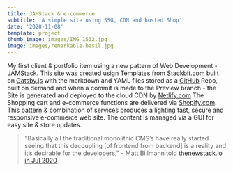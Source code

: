 ```yaml
---
title: JAMStack & e-commerce
subtitle: 'A simple site using SSG, CDN and hosted Shop'
date: '2020-11-08'
template: project
thumb_image: images/IMG_1532.jpg
image: images/remarkable-basil.jpg
---
```

My first client & portfolio item using a new pattern of Web Development - JAMStack. This site was created usign Templates from [Stackbit.com](https://Stackbit.com) built on [Gatsby.js](https://www.gatsbyjs.com/) with the markdown and YAML files stored as a [GitHub](https://github.com/donnay/modern-olive) Repo, built on demand and when a commit is made to the Preview branch - the Site is generated and deployed to the cloud CDN by [Netlify.com](https://www.netlify.com/) 
The Shopping cart and e-commerce functions are delivered via [Shopify.com](https://www.shopify.com/). 
This pattern & combination of services produces a lighting fast, secure and responsive e-commerce web site. The content is managed via a GUI for easy site & store updates. 

>"Basically all the traditional monolithic CMS’s have really started seeing that this decoupling [of frontend from backend] is a reality and it’s desirable for the developers," - Matt Biilmann told  [thenewstack.io in Jul 2020](https://thenewstack.io/why-netlify-is-tech-agnostic-and-its-role-in-jamstack-development/?utm_source=robertjacobi)
